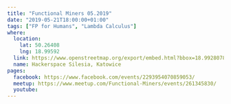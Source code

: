 ```yaml
---
title: "Functional Miners 05.2019"
date: "2019-05-21T18:00:00+01:00"
tags: ["FP for Humans", "Lambda Calculus"]
where:
  location:
    lat: 50.26408
    lng: 18.99592
  link: https://www.openstreetmap.org/export/embed.html?bbox=18.992807865142826%2C50.263001078887285%2C18.998993039131168%2C50.265159763081904&layer=mapnik&marker=50.264079575913314%2C18.995900452136993
  name: Hackerspace Silesia, Katowice
pages:
  facebook: https://www.facebook.com/events/2293954070859053/
  meetup: https://www.meetup.com/Functional-Miners/events/261345830/
  youtube:
---
```


<section>
  <schedule>
    <person-profile
      avatar="andrzej_spiess.jpg"
      name="Andrzej Spiess"
      title="From \x.x to Facebook"
      abstract="Sometimes we seem not to recognize nor appreciate most atomic aspects which are the fundamentals of today's systems and toolsets that we use every day. In case of programming languages among aforementioned aspects are functions - defined in mathematics in XIX century and soon to have been used by a mathematician and logician Alonzo Church in his research on foundations of mathematics. Alonzo's work 'equipped' us with a universal model of computation - called Lambda Calculus. We will learn its rules and see how such simple model based on function abstraction have impacted todays programming languages and computer science in general."
      bio="iOS Software Engineer at DAZN"
      social='{ "twitter": "https://twitter.com/ninjazoete", "github": "https://github.com/ninjazoete", "linkedin": "https://www.linkedin.com/in/andrzej-spiess-a8a60680/" }'>
    </person-profile>
    <person-profile
      avatar="wojciech_gawronski.jpg"
      name="Wojciech Gawronski"
      bio="Software Engineer and Cloud Architect"
      title="Functional Programming in the Wild"
      abstract="Functional Programming is not pragmatic. Functional Programming is slow. Functional Programming cannot be used in real applications. Let's bust some myths together and discuss when and where it makes sense!"
      social='{ "twitter": "https://twitter.com/afronski", "github": "https://github.com/afronski", "linkedin": "https://www.linkedin.com/in/afronski", "facebook": "https://www.facebook.com/afronski", "www": "http://afronski.pl" }'>
    </person-profile>
  </schedule>
</section>

